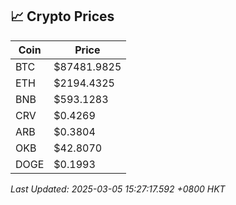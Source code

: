 ## 📈 Crypto Prices

| Coin | Price |
| ---- | ----- |
| BTC | $87481.9825 |
| ETH | $2194.4325 |
| BNB | $593.1283 |
| CRV | $0.4269 |
| ARB | $0.3804 |
| OKB | $42.8070 |
| DOGE | $0.1993 |

_Last Updated: 2025-03-05 15:27:17.592 +0800 HKT_